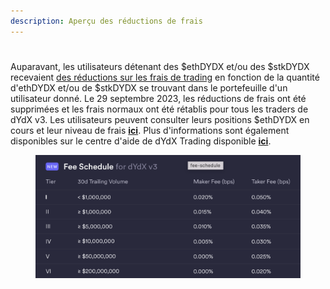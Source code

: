 ```yaml
---
description: Aperçu des réductions de frais
---
```


#

Auparavant, les utilisateurs détenant des $ethDYDX et/ou des $stkDYDX recevaient [des réductions sur les frais de trading](https://dydx.exchange/blog/v3-updated-fee-schedule) en fonction de la quantité d'ethDYDX et/ou de $stkDYDX se trouvant dans le portefeuille d'un utilisateur donné. Le 29 septembre 2023, les réductions de frais ont été supprimées et les frais normaux ont été rétablis pour tous les traders de dYdX v3. Les utilisateurs peuvent consulter leurs positions $ethDYDX en cours et leur niveau de frais [**ici**](https://trade.dydx.exchange/portfolio/fees). Plus d'informations sont également disponibles sur le centre d'aide de dYdX Trading disponible [**ici**](https://help.dydx.exchange/en/articles/4798040-perpetual-trade-fees).

<figure><img src="../.gitbook/assets/Screenshot 2023-10-05 at 09.39.07.png" alt=""><figcaption></figcaption></figure>
